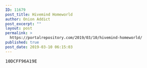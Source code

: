 ```yaml
---
ID: 11679
post_title: Hivemind Homeworld
author: Onion Addict
post_excerpt: ""
layout: post
permalink: >
  https://portalrepository.com/2019/03/10/hivemind-homeworld/
published: true
post_date: 2019-03-10 06:15:03
---
```

<pre>10DCFF96A19E</pre>